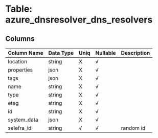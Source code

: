 # Table: azure_dnsresolver_dns_resolvers

## Columns 

|  Column Name   |  Data Type  | Uniq | Nullable | Description | 
|  ----  | ----  | ----  | ----  | ---- | 
| location | string | X | √ |  | 
| properties | json | X | √ |  | 
| tags | json | X | √ |  | 
| name | string | X | √ |  | 
| type | string | X | √ |  | 
| etag | string | X | √ |  | 
| id | string | X | √ |  | 
| system_data | json | X | √ |  | 
| selefra_id | string | √ | √ | random id | 


